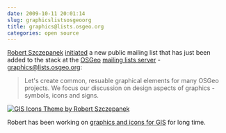 ```yaml
---
date: 2009-10-11 20:01:14
slug: graphicslistsosgeoorg
title: graphics@lists.osgeo.org
categories: open source
---
```


[Robert Szczepanek](http://robert.szczepanek.pl/) [initiated](http://trac.osgeo.org/osgeo/ticket/493) a new public mailing list that has just been added to the stack at the [OSGeo](http://osgeo.org/) [mailing lists server](http://lists.osgeo.org/) - [graphics@lists.osgeo.org](http://lists.osgeo.org/mailman/listinfo/graphics):





> Let's create common, resuable graphical elements for many OSGeo projects.
We focus our discussion on design aspects of graphics - symbols, icons and signs.





[
![GIS Icons Theme by Robert Szczepanek](/images/rszczepanek-gis-icons-sample.png)](http://robert.szczepanek.pl/icons.php)





Robert has been working on [graphics and icons for GIS](http://robert.szczepanek.pl/icons.php) for long time.




